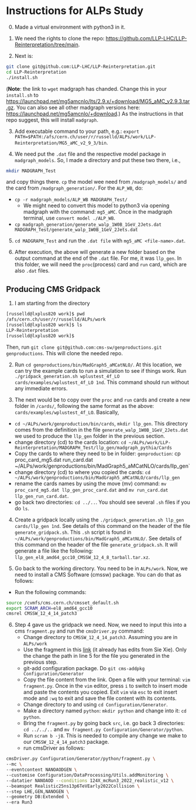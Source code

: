 # Instructions for ALPs Study
0. Made a virtual environment with python3 in it.

1. We need the rights to clone the repo: https://github.com/LLP-LHC/LLP-Reinterpretation/tree/main.
2. Next is: 
```bash
git clone git@github.com:LLP-LHC/LLP-Reinterpretation.git
cd LLP-Reinterpretation
./install.sh
```
(**Note**: the link to `wget` madgraph has chanded. Change this in your `install.sh` to https://launchpad.net/mg5amcnlo/lts/2.9.x/+download/MG5_aMC_v2.9.3.tar.gz. You can also see all other madgraph versions here: https://launchpad.net/mg5amcnlo/+download.)
As the instructions in that repo suggest, this will install `madgraph`.

3. Add executable command to your path, e.g.: `export PATH=$PATH:/afs/cern.ch/user/r/russelld/ALPs/work/LLP-Reinterpretation/MG5_aMC_v2_9_3/bin`.

4. We need put the `.dat` file and the respective model package in `madgraph_models`. So, I made a directory and put these two there, i.e.,
```bash
mkdir MADGRAPH_Test
```
and copy things there. `cp` the model wee need from `/madgraph_models/` and the card from `/madgraph_generation/`. For the `ALP_WB`, do:
 * `cp -r madgraph_models/ALP_WB MADGRAPH_Test/`
    * We might need to convert this model to python3 via opening madgraph with the command: `mg5_aMC`. Once in the madgraph terminal, use `convert model ./ALP_WB`. 
 * `cp madgraph_generation/generate_walp_1W0B_1GeV_2Jets.dat MADGRAPH_Test/generate_walp_1W0B_1GeV_2Jets.dat`

5. `cd MADGRAPH_Test` and run the `.dat file` with `mg5_aMC <file-name>.dat`.

6. After execution, the above will generate a new folder based on the output command at the end of the `.dat` file. For me, it was `llp_gen`. In this folder, we will need the `proc`(process) card and `run` card, which are also `.dat` files.


## Producing CMS Gridpack

1. I am starting from the directory 
```bash
[russelld@lxplus820 work]$ pwd
/afs/cern.ch/user/r/russelld/ALPs/work
[russelld@lxplus820 work]$ ls
LLP-Reinterpretation
[russelld@lxplus820 work]$
```
Then, run `git clone git@github.com:cms-sw/genproductions.git genproductions`. This will clone the needed repo.

2. Run `cd genproductions/bin/MadGraph5_aMCatNLO/`. At this location, we can try the example cards to run a simulation to see if things work. Run `./gridpack_generation.sh wplustest_4f_LO cards/examples/wplustest_4f_LO 1nd`. This command should run without any immediate errors.

3. The next would be to copy over the `proc` and `run` cards and create a new folder in `/cards/`, following the same format as the above: `cards/examples/wplustest_4f_LO`. Basically,
  * `cd ~/ALPs/work/genproduction/bin/cards`, `mkdir llp_gen`. This directory comes from the definition in the file `generate_walp_1W0B_1GeV_2Jets.dat` we used to produce the `llp_gen` folder in the previous section.
  * change directory (cd) to the cards location: `cd ~/ALPs/work/LLP-Reinterpretation/MADGRAPH_Test/llp_gen/madgraph_pythia/Cards`
  * Copy the cards to where they need to be in folder: `genproduction`: cp proc_card_mg5.dat run_card.dat ~/ALPs/work/genproductions/bin/MadGraph5_aMCatNLO/cards/llp_gen`
  * change directory (cd) to where you copied the cards:  `cd ~/ALPs/work/genproductions/bin/MadGraph5_aMCatNLO/cards/llp_gen` 
  * rename the cards names by using the move (mv) command: `mv proc_card_mg5.dat llp_gen_proc_card.dat` and `mv run_card.dat llp_gen_run_card.dat`.
  * go back two directories: `cd ../..`. You should see several `.sh` files if you do `ls`.


4. Create a gridpack locally using the `./gridpack_generation.sh llp_gen cards/llp_gen 1nd`. See details of this command on the header of the file `generate_gridpack.sh`. This `.sh` script is found in `~/ALPs/work/genproductions/bin/MadGraph5_aMCatNLO/`. See details of this command on the header of the file `generate_gridpack.sh`. It will generate a file like the following: `llp_gen_el8_amd64_gcc10_CMSSW_12_4_8_tarball.tar.xz`.

5. Go back to the working directory. You need to be in `ALPs/work`. Now, we need to install a CMS Software (cmssw) package. You can do that as follows:
 * Run the following commands: 
```bash
source /cvmfs/cms.cern.ch/cmsset_default.sh
export SCRAM_ARCH=el8_amd64_gcc10
cmsrel CMSSW_12_4_14_patch3
```   

6. Step 4 gave us the gridpack we need. Now, we need to input this into a cms `fragment.py` and run the `cmsDriver.py` command:
   * Change directory to `CMSSW_12_4_14_patch3`. Assuming you are in `ALPs/work`
   * Use the fragment in this [link](https://gist.github.com/Brainz22/8538908efe29ab002eb1863be3db0589) (it already has edits from Sie Xie). Only the change the path in line 5 for the file you generated in the previous step.
   * git-add configuration package. Do `git cms-addpkg Configuration/Generator`
   * Copy the file content from the link. Open a file with your terminal: `vim fragment.py`. Once in the `vim` editor, press `i` to switch to insert mode and paste the contents you copied. Exit `vim` via `esc` to exit insert mode and `:wq` to exit and save the file content with its contents.
   * Change directory to and using `cd Configuration/Generator`.
   * Make a directory named `python`: `mkdir python` and change into it: `cd python`.
   * Bring the `fragment.py` by going back `src`, i.e. go back 3 directories: `cd ../../..` and `mv fragment.py Configuration/Generator/python`.
   * Run `scram b -j8`. This is needed to compile any change we make to our `CMSSW_12_4_14_patch3` package.
   * run cmsDriver as follows:
```bash
cmsDriver.py Configuration/Generator/python/fragment.py \
--mc \
--eventcontent NANOAODGEN \
--customise Configuration/DataProcessing/Utils.addMonitoring \
--datatier NANOAOD --conditions 124X_mcRun3_2022_realistic_v12 \
--beamspot Realistic25ns13p6TeVEarly2022Collision \
--step LHE,GEN,NANOGEN \
--geometry DB:Extended \
--era Run3
```



